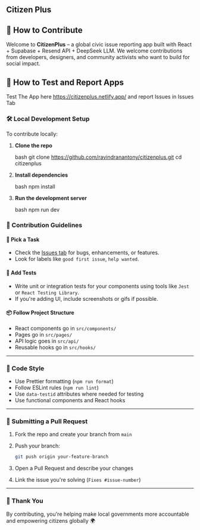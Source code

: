 ## Citizen Plus 

## 🤝 How to Contribute

Welcome to **CitizenPlus** – a global civic issue reporting app built with React + Supabase + Resend API + DeepSeek LLM. We welcome contributions from developers, designers, and community activists who want to build for social impact.

## 🤝 How to Test and Report Apps

Test The App here https://citizenplus.netlify.app/ and report Issues in Issues Tab

### 🛠️ Local Development Setup

To contribute locally:

1. **Clone the repo**
   
   bash
   git clone https://github.com/ravindranantony/citizenplus.git
   cd citizenplus


3. **Install dependencies**

   bash
   npm install
   

4. **Run the development server**

   bash
   npm run dev


### 🚀 Contribution Guidelines

#### 🧠 Pick a Task

* Check the [Issues tab](https://github.com/ravindranantony/citizenplus/issues) for bugs, enhancements, or features.
* Look for labels like `good first issue`, `help wanted`.

#### 🧪 Add Tests

* Write unit or integration tests for your components using tools like `Jest` or `React Testing Library`.
* If you're adding UI, include screenshots or gifs if possible.

#### 📦 Follow Project Structure

* React components go in `src/components/`
* Pages go in `src/pages/`
* API logic goes in `src/api/`
* Reusable hooks go in `src/hooks/`

---

### 🧼 Code Style

* Use Prettier formatting (`npm run format`)
* Follow ESLint rules (`npm run lint`)
* Use `data-testid` attributes where needed for testing
* Use functional components and React hooks

---

### 🧾 Submitting a Pull Request

1. Fork the repo and create your branch from `main`
2. Push your branch:

   ```bash
   git push origin your-feature-branch
   ```
3. Open a Pull Request and describe your changes
4. Link the issue you're solving (`Fixes #issue-number`)

---

### 🙏 Thank You

By contributing, you're helping make local governments more accountable and empowering citizens globally 🌍

```
